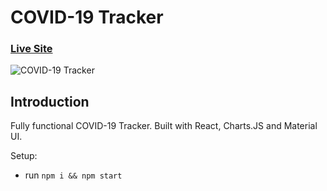 # COVID-19 Tracker

### [Live Site](https://react-covid19-tracking.netlify.app/)

![COVID-19 Tracker](https://i.ibb.co/X87BqVY/Screenshot-2020-04-13-at-10-14-58.png)

## Introduction

Fully functional COVID-19 Tracker. Built with React, Charts.JS and Material UI.

Setup:
- run ```npm i && npm start```
